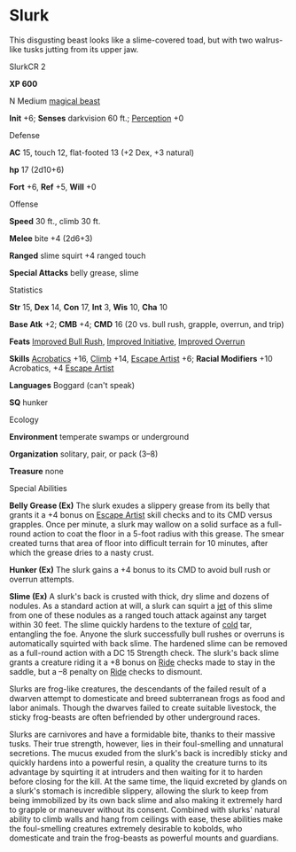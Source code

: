# Slurk 

This disgusting beast looks like a slime-covered toad, but with two walrus-like tusks jutting from its upper jaw.

SlurkCR 2

**XP 600**

N Medium [magical beast](monsters/creatureTypes#_magical-beast)

**Init** +6; **Senses** darkvision 60 ft.; [Perception](additionalMonsters/../skills/perception#_perception) +0

Defense

**AC** 15, touch 12, flat-footed 13 (+2 Dex, +3 natural)

**hp** 17 (2d10+6)

**Fort** +6, **Ref** +5, **Will** +0

Offense

**Speed** 30 ft., climb 30 ft.

**Melee** bite +4 (2d6+3)

**Ranged** slime squirt +4 ranged touch

**Special Attacks** belly grease, slime

Statistics

**Str** 15, **Dex** 14, **Con** 17, **Int** 3, **Wis** 10, **Cha** 10

**Base Atk** +2; **CMB** +4; **CMD** 16 (20 vs. bull rush, grapple, overrun, and trip)

**Feats** [Improved Bull Rush](additionalMonsters/../feats#_improved-bull-rush), [Improved Initiative](additionalMonsters/../feats#_improved-initiative), [Improved Overrun](additionalMonsters/../feats#_improved-overrun)

**Skills** [Acrobatics](additionalMonsters/../skills/acrobatics#_acrobatics) +16, [Climb](additionalMonsters/../skills/climb#_climb) +14, [Escape Artist](additionalMonsters/../skills/escapeArtist#_escape-artist) +6; **Racial Modifiers** +10 Acrobatics, +4 [Escape Artist](additionalMonsters/../skills/escapeArtist#_escape-artist)

**Languages** Boggard (can't speak)

**SQ** hunker

Ecology

**Environment** temperate swamps or underground

**Organization** solitary, pair, or pack (3–8)

**Treasure** none

Special Abilities

**Belly Grease (Ex)** The slurk exudes a slippery grease from its belly that grants it a +4 bonus on [Escape Artist](additionalMonsters/../skills/escapeArtist#_escape-artist) skill checks and to its CMD versus grapples. Once per minute, a slurk may wallow on a solid surface as a full-round action to coat the floor in a 5-foot radius with this grease. The smear created turns that area of floor into difficult terrain for 10 minutes, after which the grease dries to a nasty crust.

**Hunker (Ex)** The slurk gains a +4 bonus to its CMD to avoid bull rush or overrun attempts.

**Slime (Ex)** A slurk's back is crusted with thick, dry slime and dozens of nodules. As a standard action at will, a slurk can squirt a [jet](monsters/universalMonsterRules#_jet) of this slime from one of these nodules as a ranged touch attack against any target within 30 feet. The slime quickly hardens to the texture of [cold](monsters/creatureTypes#_cold-subtype) tar, entangling the foe. Anyone the slurk successfully bull rushes or overruns is automatically squirted with back slime. The hardened slime can be removed as a full-round action with a DC 15 Strength check. The slurk's back slime grants a creature riding it a +8 bonus on [Ride](additionalMonsters/../skills/ride#_ride) checks made to stay in the saddle, but a –8 penalty on [Ride](additionalMonsters/../skills/ride#_ride) checks to dismount.

Slurks are frog-like creatures, the descendants of the failed result of a dwarven attempt to domesticate and breed subterranean frogs as food and labor animals. Though the dwarves failed to create suitable livestock, the sticky frog-beasts are often befriended by other underground races.

Slurks are carnivores and have a formidable bite, thanks to their massive tusks. Their true strength, however, lies in their foul-smelling and unnatural secretions. The mucus exuded from the slurk's back is incredibly sticky and quickly hardens into a powerful resin, a quality the creature turns to its advantage by squirting it at intruders and then waiting for it to harden before closing for the kill. At the same time, the liquid excreted by glands on a slurk's stomach is incredible slippery, allowing the slurk to keep from being immobilized by its own back slime and also making it extremely hard to grapple or maneuver without its consent. Combined with slurks' natural ability to climb walls and hang from ceilings with ease, these abilities make the foul-smelling creatures extremely desirable to kobolds, who domesticate and train the frog-beasts as powerful mounts and guardians.

